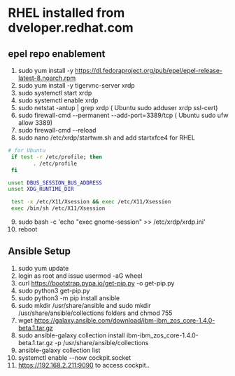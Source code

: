 # RHEL installed from dveloper.redhat.com 

## epel repo enablement

1. sudo yum install -y https://dl.fedoraproject.org/pub/epel/epel-release-latest-8.noarch.rpm
2. sudo yum install -y tigervnc-server xrdp
3. sudo systemctl start xrdp
4. sudo systemctl enable xrdp
5. sudo netstat -antup | grep xrdp ( Ubuntu sudo adduser xrdp ssl-cert)
6. sudo firewall-cmd --permanent --add-port=3389/tcp ( Ubuntu sudo ufw allow 3389)
7. sudo firewall-cmd --reload
8. sudo nano /etc/xrdp/startwm.sh and add startxfce4 for RHEL
```sh
# for Ubuntu
 if test -r /etc/profile; then
        . /etc/profile
 fi

unset DBUS_SESSION_BUS_ADDRESS
unset XDG_RUNTIME_DIR

 test -x /etc/X11/Xsession && exec /etc/X11/Xsession
 exec /bin/sh /etc/X11/Xsession
```
9. sudo bash -c 'echo "exec gnome-session" >> /etc/xrdp/xrdp.ini'
10. reboot

## Ansible Setup

1. sudo yum update
2. login as root and issue usermod -aG wheel <username>
3. curl https://bootstrap.pypa.io/get-pip.py -o get-pip.py
4. sudo python3 get-pip.py
5. sudo python3 -m pip install ansible
6. sudo mkdir /usr/share/ansible and sudo mkdir /usr/share/ansible/collections folders and chmod 755
7. wget https://galaxy.ansible.com/download/ibm-ibm_zos_core-1.4.0-beta.1.tar.gz
8. sudo ansible-galaxy collection install ibm-ibm_zos_core-1.4.0-beta.1.tar.gz -p /usr/share/ansible/collections
9. ansible-galaxy collection list
10. systemctl enable --now cockpit.socket
11. https://192.168.2.211:9090 to access cockpit..
